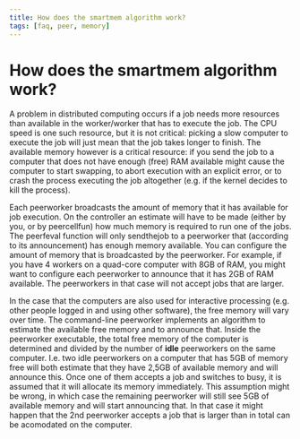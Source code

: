 ```yaml
---
title: How does the smartmem algorithm work?
tags: [faq, peer, memory]
---
```


# How does the smartmem algorithm work?

A problem in distributed computing occurs if a job needs more resources than available in the worker/worker that has to execute the job. The CPU speed is one such resource, but it is not critical: picking a slow computer to execute the job will just mean that the job takes longer to finish. The available memory however is a critical resource: if you send the job to a computer that does not have enough (free) RAM available might cause the computer to start swapping, to abort execution with an explicit error, or to crash the process executing the job altogether (e.g. if the kernel decides to kill the process).

Each peerworker broadcasts the amount of memory that it has available for job execution. On the controller an estimate will have to be made (either by you, or by peercellfun) how much memory is required to run one of the jobs. The peerfeval function will only sendthejob to a peerworker that (according to its announcement) has enough memory available. You can configure the amount of memory that is broadcasted by the peerworker. For example, if you have 4 workers on a quad-core computer with 8GB of RAM, you might want to configure each peerworker to announce that it has 2GB of RAM available. The peerworkers in that case will not accept jobs that are larger.

In the case that the computers are also used for interactive processing (e.g. other people logged in and using other software), the free memory will vary over time. The command-line peerworker implements an algorithm to estimate the available free memory and to announce that. Inside the peerworker executable, the total free memory of the computer is determined and divided by the number of **idle** peerworkers on the same computer. I.e. two idle peerworkers on a computer that has 5GB of memory free will both estimate that they have 2,5GB of available memory and will announce this. Once one of them accepts a job and switches to busy, it is assumed that it will allocate its memory immediately. This assumption might be wrong, in which case the remaining peerworker will still see 5GB of available memory and will start announcing that. In that case it might happen that the 2nd peerworker accepts a job that is larger than in total can be acomodated on the computer.

